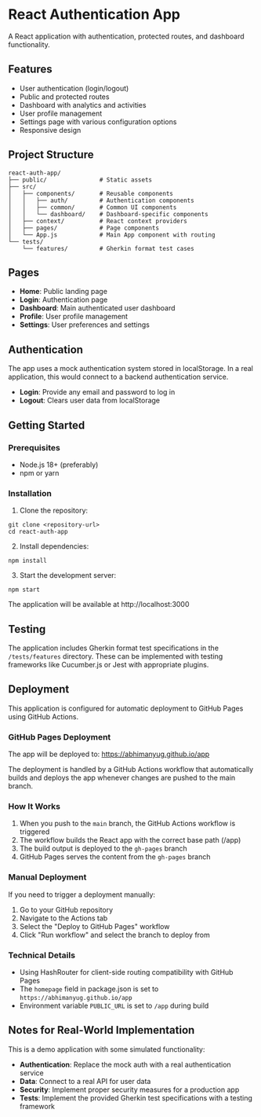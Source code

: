 # React Authentication App

A React application with authentication, protected routes, and dashboard functionality.

## Features

- User authentication (login/logout)
- Public and protected routes
- Dashboard with analytics and activities
- User profile management
- Settings page with various configuration options
- Responsive design

## Project Structure

```
react-auth-app/
├── public/               # Static assets
├── src/
│   ├── components/       # Reusable components
│   │   ├── auth/         # Authentication components
│   │   ├── common/       # Common UI components
│   │   └── dashboard/    # Dashboard-specific components
│   ├── context/          # React context providers
│   ├── pages/            # Page components
│   └── App.js            # Main App component with routing
└── tests/
    └── features/         # Gherkin format test cases
```

## Pages

- **Home**: Public landing page
- **Login**: Authentication page
- **Dashboard**: Main authenticated user dashboard
- **Profile**: User profile management
- **Settings**: User preferences and settings

## Authentication

The app uses a mock authentication system stored in localStorage. In a real application, this would connect to a backend authentication service.

- **Login**: Provide any email and password to log in
- **Logout**: Clears user data from localStorage

## Getting Started

### Prerequisites

- Node.js 18+ (preferably)
- npm or yarn

### Installation

1. Clone the repository:
```
git clone <repository-url>
cd react-auth-app
```

2. Install dependencies:
```
npm install
```

3. Start the development server:
```
npm start
```

The application will be available at http://localhost:3000

## Testing

The application includes Gherkin format test specifications in the `/tests/features` directory. These can be implemented with testing frameworks like Cucumber.js or Jest with appropriate plugins.

## Deployment

This application is configured for automatic deployment to GitHub Pages using GitHub Actions.

### GitHub Pages Deployment

The app will be deployed to: https://abhimanyug.github.io/app

The deployment is handled by a GitHub Actions workflow that automatically builds and deploys the app whenever changes are pushed to the main branch.

### How It Works

1. When you push to the `main` branch, the GitHub Actions workflow is triggered
2. The workflow builds the React app with the correct base path (/app)
3. The build output is deployed to the `gh-pages` branch
4. GitHub Pages serves the content from the `gh-pages` branch

### Manual Deployment

If you need to trigger a deployment manually:

1. Go to your GitHub repository
2. Navigate to the Actions tab
3. Select the "Deploy to GitHub Pages" workflow
4. Click "Run workflow" and select the branch to deploy from

### Technical Details

- Using HashRouter for client-side routing compatibility with GitHub Pages
- The `homepage` field in package.json is set to `https://abhimanyug.github.io/app`
- Environment variable `PUBLIC_URL` is set to `/app` during build

## Notes for Real-World Implementation

This is a demo application with some simulated functionality:

- **Authentication**: Replace the mock auth with a real authentication service 
- **Data**: Connect to a real API for user data
- **Security**: Implement proper security measures for a production app
- **Tests**: Implement the provided Gherkin test specifications with a testing framework
